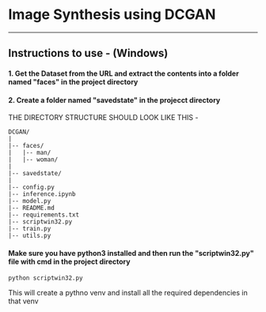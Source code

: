 # Image Synthesis using DCGAN

---

## Instructions to use - (Windows)

#### 1. Get the Dataset from the URL and extract the contents into a folder named "faces" in the project directory
#### 2. Create a folder named "savedstate" in the projecct directory

THE DIRECTORY STRUCTURE SHOULD LOOK LIKE THIS -

```
DCGAN/
|   
|-- faces/
|   |-- man/
|   |-- woman/
|   
|-- savedstate/
|
|-- config.py       
|-- inference.ipynb
|-- model.py
|-- README.md
|-- requirements.txt
|-- scriptwin32.py
|-- train.py
|-- utils.py
```

#### Make sure you have python3 installed and then run the "scriptwin32.py" file with cmd in the project directory
```
python scriptwin32.py
```
This will create a pythno venv and install all the required dependencies in that venv
